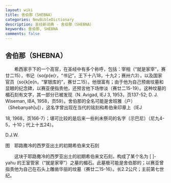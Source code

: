 ```yaml
---
layout: wiki
title: 舍伯那（SHEBNA）
categories: NewBibleDictionary
description: 圣经新词典 - 舍伯那（SHEBNA）
keywords: 舍伯那, SHEBNA
comments: false
---
```


## 舍伯那（SHEBNA）

　　希西家手下的一个高官，在圣经中有多个称呼，包括：宰相（“就是家宰”，赛廿二15），书记（so{p{e{r，“书记”，王下十八18，十九2；赛卅六3），以及国家官员（so{k[e{n，“掌银库的”，赛廿二15）。他很富有；由于他为自己预凿坟墓和显眼的纪念碑，以赛亚便指责他，还预言他下场惨淡（赛廿二15-19）。这种坟墓的楣石刻有文字，其一部分已被发现（N. Avigad, IEJ 3, 1953，页137-52; D. J. Wiseman, IBA, 1958，页59）。舍伯那的全名可能是舍班雅（户）（Shebanyah[u]），这名字曾出现在当代的铭刻和希伯来印章上（IEJ

18, 1968，页166-7）；堪可比较的是后来一些利未祭司的名字〔示巴尼〕（尼九4-5，十10；代上十五24）。

D.J.W.

图　耶路撒冷的西罗亚出土的初期希伯来文石刻

　　这块于耶路撒冷的西罗亚出土的初期希伯来文石刻，构成了某个名为 [ ]-yahu 的王室管家（“就是家宰”）之墓的楣石。此墓极可能是舍伯那的；以赛亚曾指责他为自己在石头上雕凿华丽的坟墓（赛廿二15-16）。长2.2公尺；主前第七世纪。








